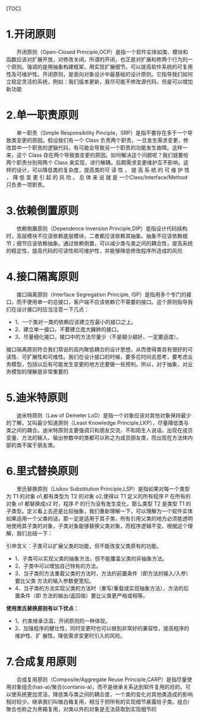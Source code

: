 [TOC]

# 1.开闭原则


&emsp;&emsp;开闭原则（Open-Closed Principle,OCP）是指一个软件实体如类、模块和函数应该对扩展开放，对修改关闭。所谓的开闭，也正是对扩展和修两个行为的一个原则。强调的是用抽象构建框架，用实现扩展细节。可以提高软件系统的可复用性及可维护性。开闭原则，是面向对象设计中最基础的设计原则。它指导我们如何立稳定灵活的系统，例如：我们版本更新，我尽可能不修改源代码，但是可以增加新功能

# 2.单一职责原则

&emsp;&emsp;单一职责（Simple Responsibility Pinciple，SRP）是指不要存在多于一个导致类变更的原因。假设我们有一个 Class 负责两个职责，一旦发生需求变更，修改其中一个职责的逻辑代码，有可能会导致另一个职责的功能发生故障。这样一来，这个 Class 存在两个导致类变更的原因。如何解决这个问题呢？我们就要给两个职责分别用两个 Class 来实现，进行解耦。后期需求变更维护互不影响。这样的设计，可以降低类的复杂度，提高类的可 读 性 ， 提 高 系 统 的 可 维 护 性 ， 降 低 变 更 引 起 的 风 险 。 总 体 来 说 就 是 一个Class/Interface/Method 只负责一项职责。

# 3.依赖倒置原则

&emsp;&emsp;依赖倒置原则（Dependence Inversion Principle,DIP）是指设计代码结构时，高层模块不应该依赖底层模块，二者都应该依赖其抽象。抽象不应该依赖细节；细节应该依赖抽象。通过依赖倒置，可以减少类与类之间的耦合性，提高系统的稳定性，提高代码的可读性和可维护性，并能够降低修改程序所造成的风险

# 4.接口隔离原则
&emsp;&emsp;接口隔离原则（Interface Segregation Principle, ISP）是指用多个专门的接口，而不使用单一的总接口，客户端不应该依赖它不需要的接口。这个原则指导我们在设计接口时应当注意一下几点：
- 1、一个类对一类的依赖应该建立在最小的接口之上。
- 2、建立单一接口，不要建立庞大臃肿的接口。
- 3、尽量细化接口，接口中的方法尽量少（不是越少越好，一定要适度）。


​      接口隔离原则符合我们常说的高内聚低耦合的设计思想，从而使得类具有很好的可读性、可扩展性和可维性。我们在设计接口的时候，要多花时间去思考，要考虑业务模型，包括以后有可能发生变更的地方还要做一些预判。所以，对于抽象，对业务模型的理解是非常重要的

# 5.迪米特原则

&emsp;&emsp;迪米特原则（Law of Demeter LoD）是指一个对象应该对其他对象保持最少的了解，又叫最少知道原则（Least Knowledge Principle,LKP），尽量降低类与类之间的耦合。迪米特原则主要强调只和朋友交流，不和陌生人说话。出现在成员变量、方法的输入、输出参数中的类都可以称之为成员朋友类，而出现在方法体内部的类不属于朋友类。

# 6.里式替换原则
&emsp;&emsp;里氏替换原则（Liskov Substitution Principle,LSP）是指如果对每一个类型为 T1 的对象 o1,都有类型为 T2 的对象 o2,使得以 T1 定义的所有程序 P 在所有的对象 o1 都替换成o2 时，程序 P 的行为没有发生变化，那么类型 T2 是类型 T1 的子类型。定义看上去还是比较抽象，我们重新理解一下，可以理解为一个软件实体如果适用一个父类的话，那一定是适用于其子类，所有引用父类的地方必须能透明地使用其子类的对象，子类对象能够替换父类对象，而程序逻辑不变。根据这个理解，我们总结一下：

引申含义：子类可以扩展父类的功能，但不能改变父类原有的功能。

- 1、子类可以实现父类的抽象方法，但不能覆盖父类的非抽象方法。
- 2、子类中可以增加自己特有的方法。
- 3、当子类的方法重载父类的方法时，方法的前置条件（即方法的输入/入参）要比父类
  方法的输入参数更宽松。
- 4、当子类的方法实现父类的方法时（重写/重载或实现抽象方法），方法的后置条件（即
  方法的输出/返回值）要比父类更严格或相等。

**使用里氏替换原则有以下优点：**

- 1、约束继承泛滥，开闭原则的一种体现。
- 2、加强程序的健壮性，同时变更时也可以做到非常好的兼容性，提高程序的维护性、扩
  展性。降低需求变更时引入的风险。

# 7.合成复用原则

&emsp;&emsp;合成复用原则（Composite/Aggregate Reuse Principle,CARP）是指尽量使用对象组合(has-a)/聚合(contanis-a)，而不是继承关系达到软件复用的目的。可以使系统更加灵活，降低类与类之间的耦合度，一个类的变化对其他类造成的影响相对较少。继承我们叫做白箱复用，相当于把所有的实现细节暴露给子类。组合/聚合也称之为黑箱复用，对类以外的对象是无法获取到实现细节的



